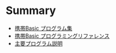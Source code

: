 # Summary

* [携帯Basic プログラム集](README.md)
* [携帯Basic プログラミングリファレンス](kbProgrammingReference.md)
* [主要プログラム説明](Main/README.md)

